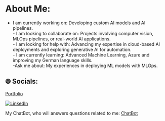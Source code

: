 # About Me:
- I am currently working on: Developing custom AI models and AI pipelines.<br>- I am looking to collaborate on: Projects involving computer vision, MLOps pipelines, or real-world AI applications.<br>- I am looking for help with: Advancing my expertise in cloud-based AI deployments and exploring generative AI for automation.<br>- I am currently learning: Advanced Machine Learning, Azure and improving my German language skills.<br>-Ask me about: My experiences in deploying ML models with MLOps.


## 🌐 Socials:
[Portfolio](https://vedantsanjaychavan.de/)

[![LinkedIn](https://img.shields.io/badge/LinkedIn-%230077B5.svg?logo=linkedin&logoColor=white)](https://www.linkedin.com/in/vedant-chavan-97ml) 


My ChatBot, who will answers questions related to me: [ChatBot](https://huggingface.co/spaces/vedantchavan097/AI-chatbot)

<!-- ### ✍️ Random Dev Quote
![](https://quotes-github-readme.vercel.app/api?type=horizontal&theme=dark)-->

<!-- Proudly created with GPRM ( https://gprm.itsvg.in ) -->
